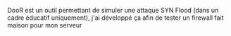 DooR est un outil permettant de simuler une attaque SYN Flood (dans un cadre éducatif uniquement), j'ai développé ça afin de tester un firewall fait maison pour mon serveur
